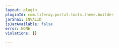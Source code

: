 ```yaml
---
layout: plugin
pluginId: com.liferay.portal.tools.theme.builder
jarSha1: INVALID
isJarAvailable: false
error: NONE
violations: []

---
```

